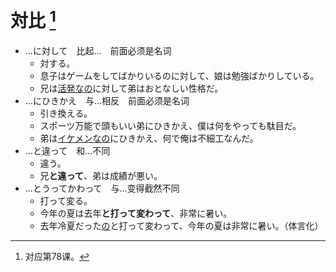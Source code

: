 # 対比 [^title]

- ...に対して　比起...　前面必须是名词
  - 対する。
  - 息子はゲームをしてばかりいるのに対して、娘は勉強ばかりしている。
  - 兄は<u>活発なの</u>に対して弟はおとなしい性格だ。
- ...にひきかえ　与...相反　前面必须是名词
  - 引き換える。
  - スポーツ万能で頭もいい弟にひきかえ、僕は何をやっても駄目だ。
  - 弟は<u>イケメンなの</u>にひきかえ、何で俺は不細工なんだ。
- ...と違って　和...不同
  - 違う。
  - 兄**と違って**、弟は成績が悪い。
- ...とうってかわって　与...变得截然不同
  - 打って変る。
  - 今年の夏は去年**と打って変わって**、非常に暑い。
  - 去年冷夏だった<u>の</u>と打って変わって、今年の夏は非常に暑い。（体言化）


[^title]: 对应第78课。




